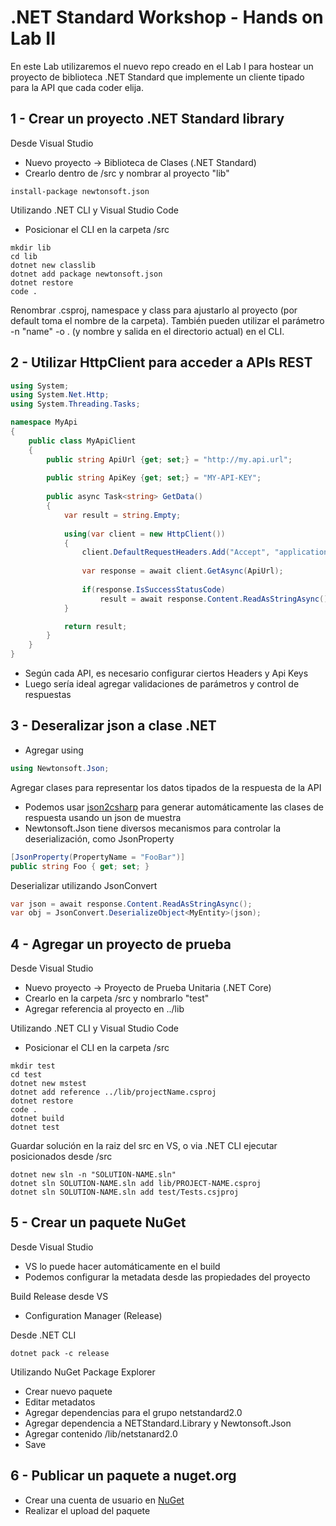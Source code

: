 # .NET Standard Workshop - Hands on Lab II
En este Lab utilizaremos el nuevo repo creado en el Lab I para hostear un proyecto de biblioteca .NET Standard 
que implemente un cliente tipado para la API que cada coder elija.

## 1 - Crear un proyecto .NET Standard library
Desde Visual Studio
- Nuevo proyecto -> Biblioteca de Clases (.NET Standard)
- Crearlo dentro de /src y nombrar al proyecto "lib"
``` 
install-package newtonsoft.json
``` 

Utilizando .NET CLI y Visual Studio Code
- Posicionar el CLI en la carpeta /src

``` 
mkdir lib
cd lib
dotnet new classlib 
dotnet add package newtonsoft.json
dotnet restore
code .
```

Renombrar .csproj, namespace y class para ajustarlo al proyecto (por default toma el nombre de la carpeta). También pueden utilizar el parámetro -n "name"  -o . (y nombre y salida en el directorio actual) en el CLI.
 
## 2 - Utilizar HttpClient para acceder a APIs REST
```csharp
using System;
using System.Net.Http;
using System.Threading.Tasks;

namespace MyApi
{
    public class MyApiClient
    {
        public string ApiUrl {get; set;} = "http://my.api.url";
        
        public string ApiKey {get; set;} = "MY-API-KEY";
        
        public async Task<string> GetData()
        {
            var result = string.Empty;
            
            using(var client = new HttpClient())
            {
                client.DefaultRequestHeaders.Add("Accept", "application/json");
                
                var response = await client.GetAsync(ApiUrl);
                
                if(response.IsSuccessStatusCode)
                    result = await response.Content.ReadAsStringAsync();
            }

            return result;
        }
    }
}
```

- Según cada API, es necesario configurar ciertos Headers y Api Keys
- Luego sería ideal agregar validaciones de parámetros y control de respuestas

## 3 - Deseralizar json a clase .NET
- Agregar using
```csharp
using Newtonsoft.Json;
```
Agregar clases para representar los datos tipados de la respuesta de la API
- Podemos usar [json2csharp](http://json2csharp.com/) para generar automáticamente las clases de respuesta usando un json de muestra
- Newtonsoft.Json tiene diversos mecanismos para controlar la deserialización, como JsonProperty
```csharp
[JsonProperty(PropertyName = "FooBar")]
public string Foo { get; set; }
```
Deserializar utilizando JsonConvert
```csharp
var json = await response.Content.ReadAsStringAsync();
var obj = JsonConvert.DeserializeObject<MyEntity>(json);
```
## 4 - Agregar un proyecto de prueba 

Desde Visual Studio
- Nuevo proyecto -> Proyecto de Prueba Unitaria (.NET Core)
- Crearlo en la carpeta /src y nombrarlo "test"
- Agregar referencia al proyecto en ../lib

Utilizando .NET CLI y Visual Studio Code
- Posicionar el CLI en la carpeta /src
```
mkdir test 
cd test
dotnet new mstest 
dotnet add reference ../lib/projectName.csproj
dotnet restore
code .
dotnet build
dotnet test
```

Guardar solución en la raiz del src en VS, o via .NET CLI ejecutar posicionados desde /src
``` 
dotnet new sln -n "SOLUTION-NAME.sln"
dotnet sln SOLUTION-NAME.sln add lib/PROJECT-NAME.csproj
dotnet sln SOLUTION-NAME.sln add test/Tests.csjproj
``` 

## 5 - Crear un paquete NuGet
Desde Visual Studio
- VS lo puede hacer automáticamente en el build
- Podemos configurar la metadata desde las propiedades del proyecto

Build Release desde VS
- Configuration Manager (Release)

Desde .NET CLI
```
dotnet pack -c release
```

Utilizando NuGet Package Explorer
- Crear nuevo paquete
- Editar metadatos
- Agregar dependencias para el grupo netstandard2.0
- Agregar dependencia a NETStandard.Library y Newtonsoft.Json
- Agregar contenido /lib/netstanard2.0
- Save



## 6 - Publicar un paquete a nuget.org
- Crear una cuenta de usuario en [NuGet](https://nuget.org)
- Realizar el upload del paquete